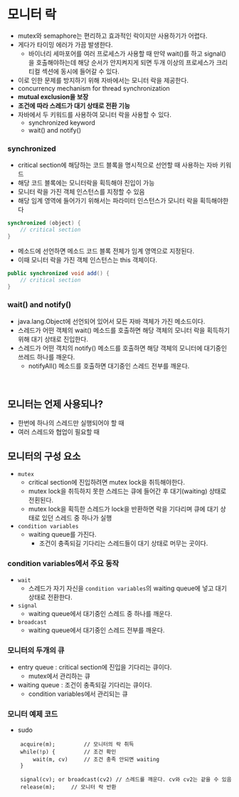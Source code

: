 # 모니터 락
- mutex와 semaphore는 편리하고 효과적인 락이지만 사용하기가 어렵다.
- 게다가 타이밍 에러가 가끔 발생한다.
  - 바이너리 세마포어를 여러 프로세스가 사용할 때 만약 wait()를 하고 signal()을 호출해야하는데 해당 순서가 안지켜지게 되면 두개 이상의 프로세스가 크리티컬 섹션에 동시에 들어갈 수 있다. 
- 이로 인한 문제를 방지하기 위해 자바에서는 모니터 락을 제공한다.
- concurrency mechanism for thread synchronization
- **mutual exclusion을 보장**
- **조건에 따라 스레드가 대기 상태로 전환 기능**
- 자바에서 두 키워드를 사용하여 모니터 락을 사용할 수 있다.
  - synchronized keyword
  - wait() and notify()

### synchronized
- critical section에 해당하는 코드 블록을 명시적으로 선언할 때 사용하는 자바 키워드
- 해당 코드 블록에는 모니터락을 획득해야 진입이 가능
- 모니터 락을 가진 객체 인스턴스를 지정할 수 있음
- 해당 임계 영역에 들어가기 위해서는 파라미터 인스턴스가 모니터 락을 획득해야한다
```java
synchronized (object) {
    // critical section    
}
```
- 메소드에 선언하면 메소드 코드 블록 전체가 임계 영역으로 지정된다.
- 이때 모니터 락을 가진 객체 인스턴스는 this 객체이다.
```java
public synchronized void add() {
    // critical section    
} 
```

### wait() and notify()
- java.lang.Object에 선언되어 있어서 모든 자바 객체가 가진 메소드이다.
- 스레드가 어떤 객체의 wait() 메소드를 호출하면 해당 객체의 모니터 락을 획득하기 위해 대기 상태로 진입한다.
- 스레드가 어떤 객치의 notify() 메소드를 호출하면 해당 객체의 모니터에 대기중인 쓰레드 하나를 깨운다.
  - notifyAll() 메소드를 호출하면 대기중인 스레드 전부를 깨운다.

<br>

## 모니터는 언제 사용되나?
- 한번에 하나의 스레드만 실행되어야 할 때
- 여러 스레드와 협업이 필요할 때

## 모니터의 구성 요소
- `mutex`
  - critical section에 진입하려면 mutex lock을 취득해야한다.
  - mutex lock을 취득하지 못한 스레드는 큐에 들어간 후 대기(waiting) 상태로 전횐된다.
  - mutex lock을 획득한 스레드가 lock을 반환하면 락을 기다리며 큐에 대기 상태로 있던 스레드 중 하나가 실행
- `condition variables`
  - waiting queue를 가진다.
    - 조건이 충족되길 기다리는 스레드들이 대기 상태로 머무는 곳이다.

### condition variables에서 주요 동작
- `wait`
  - 스레드가 자기 자신을 `condition variables`의 waiting queue에 넣고 대기 상태로 전환한다.
- `signal`
  - waiting queue에서 대기중인 스레드 중 하나를 깨운다.
- `broadcast`
  - waiting queue에서 대기중인 스레드 전부를 깨운다.

### 모니터의 두개의 큐
- entry queue : critical section에 진입을 기다리는 큐이다.
  - mutex에서 관리하는 큐
- waiting queue : 조건이 충족되길 기다리는 큐이다.
  - condition variables에서 관리되는 큐

### 모니터 예제 코드
- sudo
```text
    acquire(m);         // 모니터의 락 취득
    while(!p) {         // 조건 확인
        wait(m, cv)     // 조건 충족 안되면 waiting
    }
    
    signal(cv); or broadcast(cv2) // 스레드를 깨운다. cv와 cv2는 같을 수 있음
    release(m);     // 모니터 락 반환
```